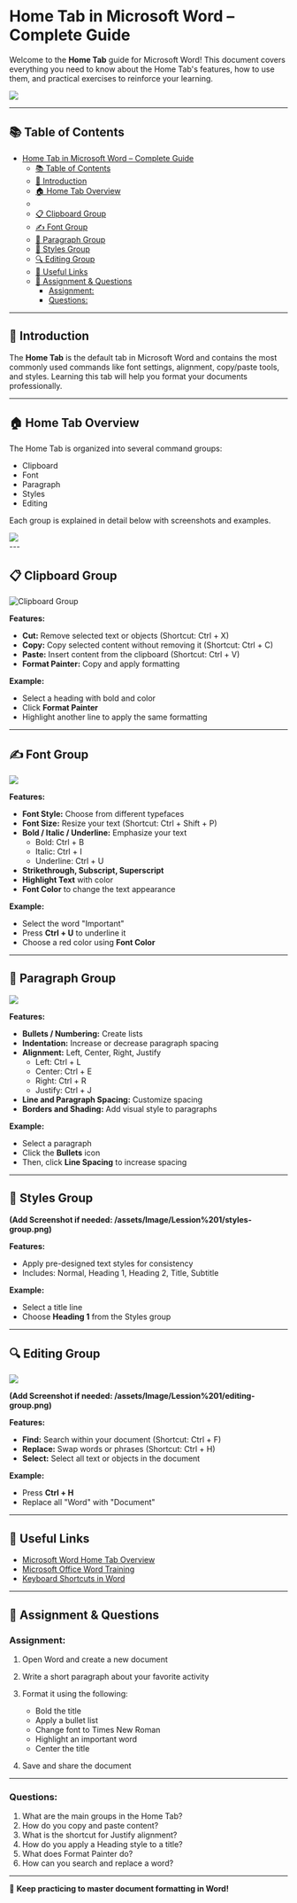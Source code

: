# Home Tab in Microsoft Word – Complete Guide

Welcome to the **Home Tab** guide for Microsoft Word! This document covers everything you need to know about the Home Tab's features, how to use them, and practical exercises to reinforce your learning.

<div>
<img src="../../../assets/Image/Lession 2 Home Tab/editgroup.jpg">
</div>

---

## 📚 Table of Contents

- [Home Tab in Microsoft Word – Complete Guide](#home-tab-in-microsoft-word--complete-guide)
  - [📚 Table of Contents](#-table-of-contents)
  - [🧭 Introduction](#-introduction)
  - [🏠 Home Tab Overview](#-home-tab-overview)
  - [](#)
  - [📋 Clipboard Group](#-clipboard-group)
  - [✍️ Font Group](#️-font-group)
  - [📑 Paragraph Group](#-paragraph-group)
  - [🎨 Styles Group](#-styles-group)
  - [🔍 Editing Group](#-editing-group)
  - [🔗 Useful Links](#-useful-links)
  - [📝 Assignment \& Questions](#-assignment--questions)
    - [Assignment:](#assignment)
    - [Questions:](#questions)

---

## 🧭 Introduction

The **Home Tab** is the default tab in Microsoft Word and contains the most commonly used commands like font settings, alignment, copy/paste tools, and styles. Learning this tab will help you format your documents professionally.

---

## 🏠 Home Tab Overview

The Home Tab is organized into several command groups:

- Clipboard  
- Font  
- Paragraph  
- Styles  
- Editing

Each group is explained in detail below with screenshots and examples.
<div>
<img src="../../../assets/Image/Lession 2 Home Tab/font.jpg">
</div>
---

## 📋 Clipboard Group

![Clipboard Group](/assets/Image/Lession%201/clipboard.jpg)

**Features:**
- **Cut:** Remove selected text or objects (Shortcut: Ctrl + X)
- **Copy:** Copy selected content without removing it (Shortcut: Ctrl + C)
- **Paste:** Insert content from the clipboard (Shortcut: Ctrl + V)
- **Format Painter:** Copy and apply formatting

**Example:**
- Select a heading with bold and color  
- Click **Format Painter**  
- Highlight another line to apply the same formatting

---

## ✍️ Font Group

<div>
<img src="../../../assets/Image/Lession 2 Home Tab/font.jpg">
</div>

**Features:**
- **Font Style:** Choose from different typefaces
- **Font Size:** Resize your text (Shortcut: Ctrl + Shift + P)
- **Bold / Italic / Underline:** Emphasize your text  
  - Bold: Ctrl + B  
  - Italic: Ctrl + I  
  - Underline: Ctrl + U
- **Strikethrough, Subscript, Superscript**
- **Highlight Text** with color
- **Font Color** to change the text appearance

**Example:**
- Select the word "Important"  
- Press **Ctrl + U** to underline it  
- Choose a red color using **Font Color**

---

## 📑 Paragraph Group

<div>
<img src="../../../assets/Image/Lession 2 Home Tab/paragraph.png">
</div>

**Features:**
- **Bullets / Numbering:** Create lists
- **Indentation:** Increase or decrease paragraph spacing
- **Alignment:** Left, Center, Right, Justify  
  - Left: Ctrl + L  
  - Center: Ctrl + E  
  - Right: Ctrl + R  
  - Justify: Ctrl + J
- **Line and Paragraph Spacing:** Customize spacing
- **Borders and Shading:** Add visual style to paragraphs

**Example:**
- Select a paragraph  
- Click the **Bullets** icon  
- Then, click **Line Spacing** to increase spacing

---

## 🎨 Styles Group

**(Add Screenshot if needed: /assets/Image/Lession%201/styles-group.png)**

**Features:**
- Apply pre-designed text styles for consistency
- Includes: Normal, Heading 1, Heading 2, Title, Subtitle

**Example:**
- Select a title line  
- Choose **Heading 1** from the Styles group

---

## 🔍 Editing Group
<div>
<img src="../../../assets/Image/Lession 2 Home Tab/editgroup.jpg">
</div>

**(Add Screenshot if needed: /assets/Image/Lession%201/editing-group.png)**

**Features:**
- **Find:** Search within your document (Shortcut: Ctrl + F)
- **Replace:** Swap words or phrases (Shortcut: Ctrl + H)
- **Select:** Select all text or objects in the document

**Example:**
- Press **Ctrl + H**  
- Replace all "Word" with "Document"
---

## 🔗 Useful Links

- [Microsoft Word Home Tab Overview](https://support.microsoft.com/en-us/office/use-the-home-tab-to-format-text-4312653c-8b59-4a19-a41d-46cf7f1c10f8)
- [Microsoft Office Word Training](https://support.microsoft.com/en-us/training/word)
- [Keyboard Shortcuts in Word]()

---

## 📝 Assignment & Questions

### Assignment:

1. Open Word and create a new document
2. Write a short paragraph about your favorite activity
3. Format it using the following:
   - Bold the title
   - Apply a bullet list
   - Change font to Times New Roman
   - Highlight an important word
   - Center the title

4. Save and share the document

---

### Questions:

1. What are the main groups in the Home Tab?
2. How do you copy and paste content?
3. What is the shortcut for Justify alignment?
4. How do you apply a Heading style to a title?
5. What does Format Painter do?
6. How can you search and replace a word?

---

🎯 **Keep practicing to master document formatting in Word!**
